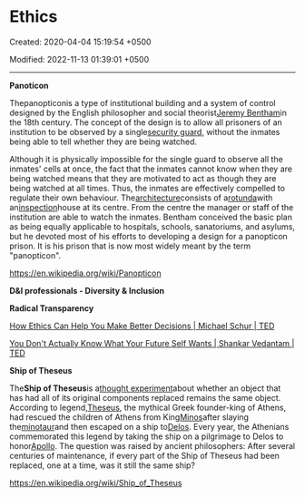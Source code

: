 # Ethics

Created: 2020-04-04 15:19:54 +0500

Modified: 2022-11-13 01:39:01 +0500

---

**Panoticon**

Thepanopticonis a type of institutional building and a system of control designed by the English philosopher and social theorist[Jeremy Bentham](https://en.wikipedia.org/wiki/Jeremy_Bentham)in the 18th century. The concept of the design is to allow all prisoners of an institution to be observed by a single[security guard](https://en.wikipedia.org/wiki/Security_guard), without the inmates being able to tell whether they are being watched.



Although it is physically impossible for the single guard to observe all the inmates' cells at once, the fact that the inmates cannot know when they are being watched means that they are motivated to act as though they are being watched at all times. Thus, the inmates are effectively compelled to regulate their own behaviour. The[architecture](https://en.wikipedia.org/wiki/Architecture)consists of a[rotunda](https://en.wikipedia.org/wiki/Rotunda_(architecture))with an[inspection](https://en.wikipedia.org/wiki/Inspection)house at its centre. From the centre the manager or staff of the institution are able to watch the inmates. Bentham conceived the basic plan as being equally applicable to hospitals, schools, sanatoriums, and asylums, but he devoted most of his efforts to developing a design for a panopticon prison. It is his prison that is now most widely meant by the term "panopticon".



<https://en.wikipedia.org/wiki/Panopticon>



**D&I professionals - Diversity & Inclusion**



**Radical Transparency**



[How Ethics Can Help You Make Better Decisions | Michael Schur | TED](https://www.youtube.com/watch?v=BAswj8evFZk)

[You Don't Actually Know What Your Future Self Wants | Shankar Vedantam | TED](https://www.youtube.com/watch?v=dtfaccGmCCs)

**Ship of Theseus**

The**Ship of Theseus**is a[thought experiment](https://en.wikipedia.org/wiki/Thought_experiment)about whether an object that has had all of its original components replaced remains the same object. According to legend,[Theseus](https://en.wikipedia.org/wiki/Theseus), the mythical Greek founder-king of Athens, had rescued the children of Athens from King[Minos](https://en.wikipedia.org/wiki/Minos)after slaying the[minotaur](https://en.wikipedia.org/wiki/Minotaur)and then escaped on a ship to[Delos](https://en.wikipedia.org/wiki/Delos). Every year, the Athenians commemorated this legend by taking the ship on a pilgrimage to Delos to honor[Apollo](https://en.wikipedia.org/wiki/Apollo). The question was raised by ancient philosophers: After several centuries of maintenance, if every part of the Ship of Theseus had been replaced, one at a time, was it still the same ship?



<https://en.wikipedia.org/wiki/Ship_of_Theseus>
